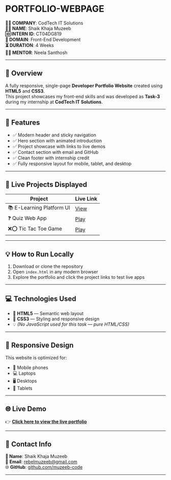 # PORTFOLIO-WEBPAGE

**🧑‍💻 COMPANY**: CodTech IT Solutions  
**🙋‍♂️ NAME**: Shaik Khaja Muzeeb  
**🆔 INTERN ID**: CT04DG819  
**📁 DOMAIN**: Front-End Development  
**⏳ DURATION**: 4 Weeks  
**🧑‍🏫 MENTOR**: Neela Santhosh  

---

## 📘 Overview

A fully responsive, single-page **Developer Portfolio Website** created using **HTML5** and **CSS3**.  
This project showcases my front-end skills and was developed as **Task-3** during my internship at **CodTech IT Solutions**.

---

## 🚀 Features

- ✅ Modern header and sticky navigation  
- ✅ Hero section with animated introduction  
- ✅ Project showcase with links to live demos  
- ✅ Contact section with email and GitHub  
- ✅ Clean footer with internship credit  
- ✅ Fully responsive layout for mobile, tablet, and desktop

---

## 🔗 Live Projects Displayed

| Project                  | Live Link |
|--------------------------|-----------|
| 📚 E-Learning Platform UI | [View](https://muzeeb-code.github.io/E-LEARNING-PLATFORM-UI/) |
| ❓ Quiz Web App           | [Play](https://muzeeb-code.github.io/INTERACTIVE-QUIZ-APPLICATION/) |
| ❌⭕ Tic Tac Toe Game      | [Play](https://muzeeb-code.github.io/Tic-Tac-Toe/) |

---

## 💡 How to Run Locally

1. Download or clone the repository  
2. Open `index.html` in any modern browser  
3. Explore the portfolio and click the project links to test live apps

---

## 💻 Technologies Used

- 🧱 **HTML5** — Semantic web layout  
- 🎨 **CSS3** — Styling and responsive design  
- 💡 *(No JavaScript used for this task — pure HTML/CSS)*

---

## 📱 Responsive Design

This website is optimized for:
- 📱 Mobile phones  
- 💻 Laptops  
- 🖥️ Desktops  
- 📲 Tablets

---

## 🌐 Live Demo

👉 **[Click here to view the live portfolio](https://muzeeb-code.github.io/PORTFOLIO-WEBPAGE/)**  

---

## 📩 Contact Info

**👤 Name**: Shaik Khaja Muzeeb  
📧 **Email**: [rebelmuzeeb@gmail.com](mailto:rebelmuzeeb@gmail.com)  
🌐 **GitHub**: [github.com/muzeeb-code](https://github.com/muzeeb-code)

---

